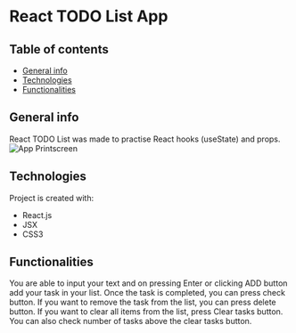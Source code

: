# React TODO List App

## Table of contents
* [General info](#general-info)
* [Technologies](#technologies)
* [Functionalities](#functionalities)

## General info
React TODO List was made to practise React hooks (useState) and props.
![App Printscreen](./images/app.jpg)

## Technologies
Project is created with:
* React.js
* JSX
* CSS3

## Functionalities
You are able to input your text and on pressing Enter or clicking ADD button add your task in your list. Once the task is completed, you can press check button. If you want to remove the task from the list, you can press delete button. If you want to clear all items from the list, press Clear tasks button. You can also check number of tasks above the clear tasks button.

